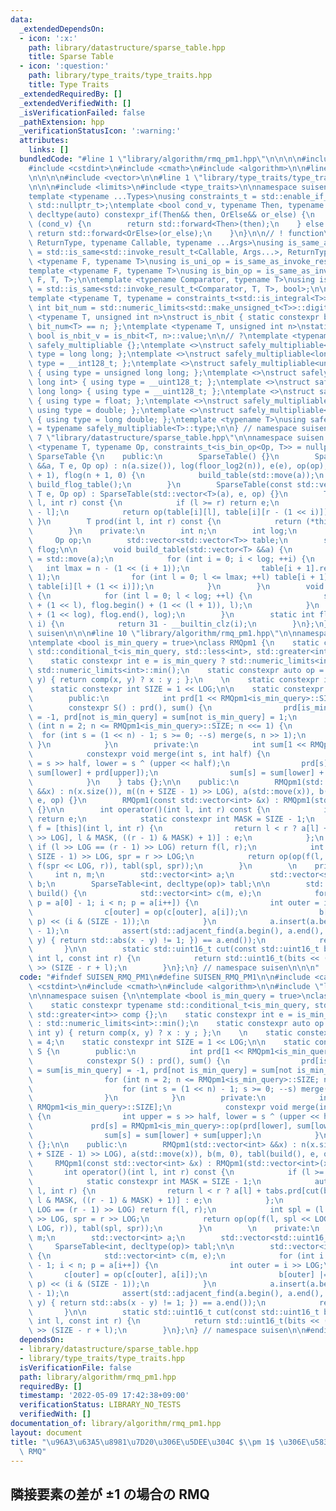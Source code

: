 ```yaml
---
data:
  _extendedDependsOn:
  - icon: ':x:'
    path: library/datastructure/sparse_table.hpp
    title: Sparse Table
  - icon: ':question:'
    path: library/type_traits/type_traits.hpp
    title: Type Traits
  _extendedRequiredBy: []
  _extendedVerifiedWith: []
  _isVerificationFailed: false
  _pathExtension: hpp
  _verificationStatusIcon: ':warning:'
  attributes:
    links: []
  bundledCode: "#line 1 \"library/algorithm/rmq_pm1.hpp\"\n\n\n\n#include <cassert>\n\
    #include <cstdint>\n#include <cmath>\n#include <algorithm>\n\n#line 1 \"library/datastructure/sparse_table.hpp\"\
    \n\n\n\n#include <vector>\n\n#line 1 \"library/type_traits/type_traits.hpp\"\n\
    \n\n\n#include <limits>\n#include <type_traits>\n\nnamespace suisen {\n// ! utility\n\
    template <typename ...Types>\nusing constraints_t = std::enable_if_t<std::conjunction_v<Types...>,\
    \ std::nullptr_t>;\ntemplate <bool cond_v, typename Then, typename OrElse>\nconstexpr\
    \ decltype(auto) constexpr_if(Then&& then, OrElse&& or_else) {\n    if constexpr\
    \ (cond_v) {\n        return std::forward<Then>(then);\n    } else {\n       \
    \ return std::forward<OrElse>(or_else);\n    }\n}\n\n// ! function\ntemplate <typename\
    \ ReturnType, typename Callable, typename ...Args>\nusing is_same_as_invoke_result\
    \ = std::is_same<std::invoke_result_t<Callable, Args...>, ReturnType>;\ntemplate\
    \ <typename F, typename T>\nusing is_uni_op = is_same_as_invoke_result<T, F, T>;\n\
    template <typename F, typename T>\nusing is_bin_op = is_same_as_invoke_result<T,\
    \ F, T, T>;\n\ntemplate <typename Comparator, typename T>\nusing is_comparator\
    \ = std::is_same<std::invoke_result_t<Comparator, T, T>, bool>;\n\n// ! integral\n\
    template <typename T, typename = constraints_t<std::is_integral<T>>>\nconstexpr\
    \ int bit_num = std::numeric_limits<std::make_unsigned_t<T>>::digits;\ntemplate\
    \ <typename T, unsigned int n>\nstruct is_nbit { static constexpr bool value =\
    \ bit_num<T> == n; };\ntemplate <typename T, unsigned int n>\nstatic constexpr\
    \ bool is_nbit_v = is_nbit<T, n>::value;\n\n// ?\ntemplate <typename T>\nstruct\
    \ safely_multipliable {};\ntemplate <>\nstruct safely_multipliable<int> { using\
    \ type = long long; };\ntemplate <>\nstruct safely_multipliable<long long> { using\
    \ type = __int128_t; };\ntemplate <>\nstruct safely_multipliable<unsigned int>\
    \ { using type = unsigned long long; };\ntemplate <>\nstruct safely_multipliable<unsigned\
    \ long int> { using type = __uint128_t; };\ntemplate <>\nstruct safely_multipliable<unsigned\
    \ long long> { using type = __uint128_t; };\ntemplate <>\nstruct safely_multipliable<float>\
    \ { using type = float; };\ntemplate <>\nstruct safely_multipliable<double> {\
    \ using type = double; };\ntemplate <>\nstruct safely_multipliable<long double>\
    \ { using type = long double; };\ntemplate <typename T>\nusing safely_multipliable_t\
    \ = typename safely_multipliable<T>::type;\n\n} // namespace suisen\n\n\n#line\
    \ 7 \"library/datastructure/sparse_table.hpp\"\n\nnamespace suisen {\ntemplate\
    \ <typename T, typename Op, constraints_t<is_bin_op<Op, T>> = nullptr>\nclass\
    \ SparseTable {\n    public:\n        SparseTable() {}\n        SparseTable(std::vector<T>\
    \ &&a, T e, Op op) : n(a.size()), log(floor_log2(n)), e(e), op(op), table(log\
    \ + 1), flog(n + 1, 0) {\n            build_table(std::move(a));\n           \
    \ build_flog_table();\n        }\n        SparseTable(const std::vector<T> &a,\
    \ T e, Op op) : SparseTable(std::vector<T>(a), e, op) {}\n        T operator()(int\
    \ l, int r) const {\n            if (l >= r) return e;\n            int i = flog[r\
    \ - l];\n            return op(table[i][l], table[i][r - (1 << i)]);\n       \
    \ }\n        T prod(int l, int r) const {\n            return (*this)(l, r);\n\
    \        }\n    private:\n        int n;\n        int log;\n        T e;\n   \
    \     Op op;\n        std::vector<std::vector<T>> table;\n        std::vector<int>\
    \ flog;\n\n        void build_table(std::vector<T> &&a) {\n            table[0]\
    \ = std::move(a);\n            for (int i = 0; i < log; ++i) {\n             \
    \   int lmax = n - (1 << (i + 1));\n                table[i + 1].resize(lmax +\
    \ 1);\n                for (int l = 0; l <= lmax; ++l) table[i + 1][l] = op(table[i][l],\
    \ table[i][l + (1 << i)]);\n            }\n        }\n        void build_flog_table()\
    \ {\n            for (int l = 0; l < log; ++l) {\n                std::fill(flog.begin()\
    \ + (1 << l), flog.begin() + (1 << (l + 1)), l);\n            }\n            std::fill(flog.begin()\
    \ + (1 << log), flog.end(), log);\n        }\n        static int floor_log2(int\
    \ i) {\n            return 31 - __builtin_clz(i);\n        }\n};\n} // namespace\
    \ suisen\n\n\n#line 10 \"library/algorithm/rmq_pm1.hpp\"\n\nnamespace suisen {\n\
    \ntemplate <bool is_min_query = true>\nclass RMQpm1 {\n    static constexpr typename\
    \ std::conditional_t<is_min_query, std::less<int>, std::greater<int>> comp {};\n\
    \    static constexpr int e = is_min_query ? std::numeric_limits<int>::max() :\
    \ std::numeric_limits<int>::min();\n    static constexpr auto op = [](int x, int\
    \ y) { return comp(x, y) ? x : y ; };\n    \n    static constexpr int LOG = 4;\n\
    \    static constexpr int SIZE = 1 << LOG;\n\n    static constexpr class S {\n\
    \        public:\n            int prd[1 << RMQpm1<is_min_query>::SIZE];\n    \
    \        constexpr S() : prd(), sum() {\n                prd[is_min_query] = sum[is_min_query]\
    \ = -1, prd[not is_min_query] = sum[not is_min_query] = 1;\n                for\
    \ (int n = 2; n <= RMQpm1<is_min_query>::SIZE; n <<= 1) {\n                  \
    \  for (int s = (1 << n) - 1; s >= 0; --s) merge(s, n >> 1);\n               \
    \ }\n            }\n        private:\n            int sum[1 << RMQpm1<is_min_query>::SIZE];\n\
    \            constexpr void merge(int s, int half) {\n                int upper\
    \ = s >> half, lower = s ^ (upper << half);\n                prd[s] = RMQpm1<is_min_query>::op(prd[lower],\
    \ sum[lower] + prd[upper]);\n                sum[s] = sum[lower] + sum[upper];\n\
    \            }\n    } tabs {};\n\n    public:\n        RMQpm1(std::vector<int>\
    \ &&x) : n(x.size()), m((n + SIZE - 1) >> LOG), a(std::move(x)), b(m, 0), tabl(build(),\
    \ e, op) {}\n        RMQpm1(const std::vector<int> &x) : RMQpm1(std::vector<int>(x))\
    \ {}\n\n        int operator()(int l, int r) const {\n            if (l >= r)\
    \ return e;\n            static constexpr int MASK = SIZE - 1;\n            auto\
    \ f = [this](int l, int r) {\n                return l < r ? a[l] + tabs.prd[cut(b[l\
    \ >> LOG], l & MASK, ((r - 1) & MASK) + 1)] : e;\n            };\n           \
    \ if (l >> LOG == (r - 1) >> LOG) return f(l, r);\n            int spl = (l +\
    \ SIZE - 1) >> LOG, spr = r >> LOG;\n            return op(op(f(l, spl << LOG),\
    \ f(spr << LOG, r)), tabl(spl, spr));\n        }\n        \n    private:\n   \
    \     int n, m;\n        std::vector<int> a;\n        std::vector<std::uint16_t>\
    \ b;\n        SparseTable<int, decltype(op)> tabl;\n\n        std::vector<int>\
    \ build() {\n            std::vector<int> c(m, e);\n            for (int i = 0,\
    \ p = a[0] - 1; i < n; p = a[i++]) {\n                int outer = i >> LOG;\n\
    \                c[outer] = op(c[outer], a[i]);\n                b[outer] |= comp(a[i],\
    \ p) << (i & (SIZE - 1));\n            }\n            a.insert(a.begin(), a[0]\
    \ - 1);\n            assert(std::adjacent_find(a.begin(), a.end(), [](int x, int\
    \ y) { return std::abs(x - y) != 1; }) == a.end());\n            return c;\n \
    \       }\n\n        static std::uint16_t cut(const std::uint16_t bits, const\
    \ int l, const int r) {\n            return std::uint16_t(bits << (SIZE - r))\
    \ >> (SIZE - r + l);\n        }\n};\n} // namespace suisen\n\n\n"
  code: "#ifndef SUISEN_RMQ_PM1\n#define SUISEN_RMQ_PM1\n\n#include <cassert>\n#include\
    \ <cstdint>\n#include <cmath>\n#include <algorithm>\n\n#include \"library/datastructure/sparse_table.hpp\"\
    \n\nnamespace suisen {\n\ntemplate <bool is_min_query = true>\nclass RMQpm1 {\n\
    \    static constexpr typename std::conditional_t<is_min_query, std::less<int>,\
    \ std::greater<int>> comp {};\n    static constexpr int e = is_min_query ? std::numeric_limits<int>::max()\
    \ : std::numeric_limits<int>::min();\n    static constexpr auto op = [](int x,\
    \ int y) { return comp(x, y) ? x : y ; };\n    \n    static constexpr int LOG\
    \ = 4;\n    static constexpr int SIZE = 1 << LOG;\n\n    static constexpr class\
    \ S {\n        public:\n            int prd[1 << RMQpm1<is_min_query>::SIZE];\n\
    \            constexpr S() : prd(), sum() {\n                prd[is_min_query]\
    \ = sum[is_min_query] = -1, prd[not is_min_query] = sum[not is_min_query] = 1;\n\
    \                for (int n = 2; n <= RMQpm1<is_min_query>::SIZE; n <<= 1) {\n\
    \                    for (int s = (1 << n) - 1; s >= 0; --s) merge(s, n >> 1);\n\
    \                }\n            }\n        private:\n            int sum[1 <<\
    \ RMQpm1<is_min_query>::SIZE];\n            constexpr void merge(int s, int half)\
    \ {\n                int upper = s >> half, lower = s ^ (upper << half);\n   \
    \             prd[s] = RMQpm1<is_min_query>::op(prd[lower], sum[lower] + prd[upper]);\n\
    \                sum[s] = sum[lower] + sum[upper];\n            }\n    } tabs\
    \ {};\n\n    public:\n        RMQpm1(std::vector<int> &&x) : n(x.size()), m((n\
    \ + SIZE - 1) >> LOG), a(std::move(x)), b(m, 0), tabl(build(), e, op) {}\n   \
    \     RMQpm1(const std::vector<int> &x) : RMQpm1(std::vector<int>(x)) {}\n\n \
    \       int operator()(int l, int r) const {\n            if (l >= r) return e;\n\
    \            static constexpr int MASK = SIZE - 1;\n            auto f = [this](int\
    \ l, int r) {\n                return l < r ? a[l] + tabs.prd[cut(b[l >> LOG],\
    \ l & MASK, ((r - 1) & MASK) + 1)] : e;\n            };\n            if (l >>\
    \ LOG == (r - 1) >> LOG) return f(l, r);\n            int spl = (l + SIZE - 1)\
    \ >> LOG, spr = r >> LOG;\n            return op(op(f(l, spl << LOG), f(spr <<\
    \ LOG, r)), tabl(spl, spr));\n        }\n        \n    private:\n        int n,\
    \ m;\n        std::vector<int> a;\n        std::vector<std::uint16_t> b;\n   \
    \     SparseTable<int, decltype(op)> tabl;\n\n        std::vector<int> build()\
    \ {\n            std::vector<int> c(m, e);\n            for (int i = 0, p = a[0]\
    \ - 1; i < n; p = a[i++]) {\n                int outer = i >> LOG;\n         \
    \       c[outer] = op(c[outer], a[i]);\n                b[outer] |= comp(a[i],\
    \ p) << (i & (SIZE - 1));\n            }\n            a.insert(a.begin(), a[0]\
    \ - 1);\n            assert(std::adjacent_find(a.begin(), a.end(), [](int x, int\
    \ y) { return std::abs(x - y) != 1; }) == a.end());\n            return c;\n \
    \       }\n\n        static std::uint16_t cut(const std::uint16_t bits, const\
    \ int l, const int r) {\n            return std::uint16_t(bits << (SIZE - r))\
    \ >> (SIZE - r + l);\n        }\n};\n} // namespace suisen\n\n#endif // SUISEN_RMQ_PM1\n"
  dependsOn:
  - library/datastructure/sparse_table.hpp
  - library/type_traits/type_traits.hpp
  isVerificationFile: false
  path: library/algorithm/rmq_pm1.hpp
  requiredBy: []
  timestamp: '2022-05-09 17:42:38+09:00'
  verificationStatus: LIBRARY_NO_TESTS
  verifiedWith: []
documentation_of: library/algorithm/rmq_pm1.hpp
layout: document
title: "\u96A3\u63A5\u8981\u7D20\u306E\u5DEE\u304C $\\pm 1$ \u306E\u5834\u5408\u306E\
  \ RMQ"
---
```

## 隣接要素の差が $\pm 1$ の場合の RMQ
